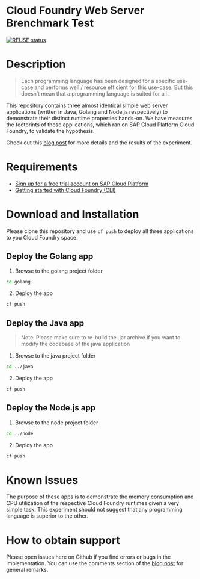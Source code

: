 # Cloud Foundry Web Server Brenchmark Test

[![REUSE status](https://api.reuse.software/badge/github.com/SAP-samples/cf-web-server-benchmark-tests)](https://api.reuse.software/info/github.com/SAP-samples/cf-web-server-benchmark-tests)

# Description
>Each programming language has been designed for a specific use-case and performs well / resource efficient for this use-case. But this doesn’t mean that a programming language is suited for all .

This repository contains three almost identical simple web server applications (written in Java, Golang and Node.js respectively) to demonstrate their distinct runtime properties hands-on. We have measures the footprints of those applications, which ran on SAP Cloud Platform Cloud Foundry, to validate the  hypothesis.

Check out this [blog post](https://blogs.sap.com/2018/07/27/comparing-different-application-runtimes-on-sap-cloud-platform-cloud-foundry/) for more details and the results of the experiment.
# Requirements
* [Sign up for a free trial account on SAP Cloud Platform](https://www.sap.com/developer/tutorials/hcp-create-trial-account.html)
* [Getting started with Cloud Foundry (CLI)](https://www.sap.com/developer/tutorials/hcp-cf-getting-started.html)

# Download and Installation
Please clone this repository and use `cf push` to deploy all three applications to you Cloud Foundry space.

## Deploy the Golang app
1. Browse to the golang project folder
```bash
cd golang
```
2. Deploy the app
```bash
cf push
```

## Deploy the Java app
>Note: Please make sure to re-build the .jar archive if you want to modify the codebase of the java application

1. Browse to the java project folder
```bash
cd ../java
```
2. Deploy the app
```bash
cf push
```

## Deploy the Node.js app
1. Browse to the node project folder
```bash
cd ../node
```
2. Deploy the app
```bash
cf push
```

# Known Issues
The purpose of these apps is to demonstrate the memory consumption and CPU utilization of the respective Cloud Foundry runtimes given a very simple task. This experiment should not suggest that any programming language is superior to the other.

# How to obtain support
Please open issues here on Github if you find errors or bugs in the implementation. You can use the comments section of the [blog post](https://blogs.sap.com/2018/07/27/comparing-different-application-runtimes-on-sap-cloud-platform-cloud-foundry/) for general remarks.

